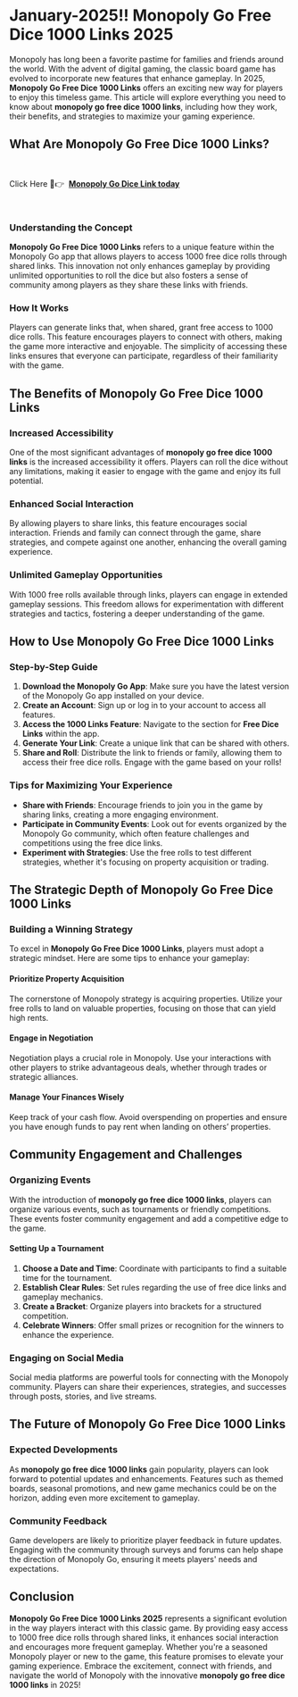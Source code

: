 # January-2025!! Monopoly Go Free Dice 1000 Links 2025
Monopoly has long been a favorite pastime for families and friends around the world. With the advent of digital gaming, the classic board game has evolved to incorporate new features that enhance gameplay. In 2025, <strong>Monopoly Go Free Dice 1000 Links</strong> offers an exciting new way for players to enjoy this timeless game. This article will explore everything you need to know about <strong>monopoly go free dice 1000 links</strong>, including how they work, their benefits, and strategies to maximize your gaming experience.
<h2>What Are Monopoly Go Free Dice 1000 Links?</h2>
&nbsp;

Click Here 🎲👉  <a href="https://todaylink.site/monopoloygo/"><strong>Monopoly Go Dice Link today</strong></a>

&nbsp;
<h3>Understanding the Concept</h3>
<strong>Monopoly Go Free Dice 1000 Links</strong> refers to a unique feature within the Monopoly Go app that allows players to access 1000 free dice rolls through shared links. This innovation not only enhances gameplay by providing unlimited opportunities to roll the dice but also fosters a sense of community among players as they share these links with friends.
<h3>How It Works</h3>
Players can generate links that, when shared, grant free access to 1000 dice rolls. This feature encourages players to connect with others, making the game more interactive and enjoyable. The simplicity of accessing these links ensures that everyone can participate, regardless of their familiarity with the game.
<h2>The Benefits of Monopoly Go Free Dice 1000 Links</h2>
<h3>Increased Accessibility</h3>
One of the most significant advantages of <strong>monopoly go free dice 1000 links</strong> is the increased accessibility it offers. Players can roll the dice without any limitations, making it easier to engage with the game and enjoy its full potential.
<h3>Enhanced Social Interaction</h3>
By allowing players to share links, this feature encourages social interaction. Friends and family can connect through the game, share strategies, and compete against one another, enhancing the overall gaming experience.
<h3>Unlimited Gameplay Opportunities</h3>
With 1000 free rolls available through links, players can engage in extended gameplay sessions. This freedom allows for experimentation with different strategies and tactics, fostering a deeper understanding of the game.
<h2>How to Use Monopoly Go Free Dice 1000 Links</h2>
<h3>Step-by-Step Guide</h3>
<ol>
 	<li><strong>Download the Monopoly Go App</strong>: Make sure you have the latest version of the Monopoly Go app installed on your device.</li>
 	<li><strong>Create an Account</strong>: Sign up or log in to your account to access all features.</li>
 	<li><strong>Access the 1000 Links Feature</strong>: Navigate to the section for <strong>Free Dice Links</strong> within the app.</li>
 	<li><strong>Generate Your Link</strong>: Create a unique link that can be shared with others.</li>
 	<li><strong>Share and Roll</strong>: Distribute the link to friends or family, allowing them to access their free dice rolls. Engage with the game based on your rolls!</li>
</ol>
<h3>Tips for Maximizing Your Experience</h3>
<ul>
 	<li><strong>Share with Friends</strong>: Encourage friends to join you in the game by sharing links, creating a more engaging environment.</li>
 	<li><strong>Participate in Community Events</strong>: Look out for events organized by the Monopoly Go community, which often feature challenges and competitions using the free dice links.</li>
 	<li><strong>Experiment with Strategies</strong>: Use the free rolls to test different strategies, whether it's focusing on property acquisition or trading.</li>
</ul>
<h2>The Strategic Depth of Monopoly Go Free Dice 1000 Links</h2>
<h3>Building a Winning Strategy</h3>
To excel in <strong>Monopoly Go Free Dice 1000 Links</strong>, players must adopt a strategic mindset. Here are some tips to enhance your gameplay:
<h4>Prioritize Property Acquisition</h4>
The cornerstone of Monopoly strategy is acquiring properties. Utilize your free rolls to land on valuable properties, focusing on those that can yield high rents.
<h4>Engage in Negotiation</h4>
Negotiation plays a crucial role in Monopoly. Use your interactions with other players to strike advantageous deals, whether through trades or strategic alliances.
<h4>Manage Your Finances Wisely</h4>
Keep track of your cash flow. Avoid overspending on properties and ensure you have enough funds to pay rent when landing on others’ properties.
<h2>Community Engagement and Challenges</h2>
<h3>Organizing Events</h3>
With the introduction of <strong>monopoly go free dice 1000 links</strong>, players can organize various events, such as tournaments or friendly competitions. These events foster community engagement and add a competitive edge to the game.
<h4>Setting Up a Tournament</h4>
<ol>
 	<li><strong>Choose a Date and Time</strong>: Coordinate with participants to find a suitable time for the tournament.</li>
 	<li><strong>Establish Clear Rules</strong>: Set rules regarding the use of free dice links and gameplay mechanics.</li>
 	<li><strong>Create a Bracket</strong>: Organize players into brackets for a structured competition.</li>
 	<li><strong>Celebrate Winners</strong>: Offer small prizes or recognition for the winners to enhance the experience.</li>
</ol>
<h3>Engaging on Social Media</h3>
Social media platforms are powerful tools for connecting with the Monopoly community. Players can share their experiences, strategies, and successes through posts, stories, and live streams.
<h2>The Future of Monopoly Go Free Dice 1000 Links</h2>
<h3>Expected Developments</h3>
As <strong>monopoly go free dice 1000 links</strong> gain popularity, players can look forward to potential updates and enhancements. Features such as themed boards, seasonal promotions, and new game mechanics could be on the horizon, adding even more excitement to gameplay.
<h3>Community Feedback</h3>
Game developers are likely to prioritize player feedback in future updates. Engaging with the community through surveys and forums can help shape the direction of Monopoly Go, ensuring it meets players' needs and expectations.
<h2>Conclusion</h2>
<strong>Monopoly Go Free Dice 1000 Links 2025</strong> represents a significant evolution in the way players interact with this classic game. By providing easy access to 1000 free dice rolls through shared links, it enhances social interaction and encourages more frequent gameplay. Whether you're a seasoned Monopoly player or new to the game, this feature promises to elevate your gaming experience. Embrace the excitement, connect with friends, and navigate the world of Monopoly with the innovative <strong>monopoly go free dice 1000 links</strong> in 2025!
